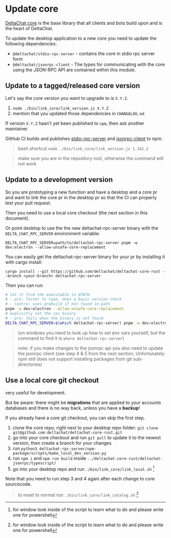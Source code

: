 # Update core

[DeltaChat core](https://github.com/deltachat/deltachat-core-rust) is the base library that all clients and bots build upon and is the heart of DeltaChat.

To update the desktop application to a new core you need to update the following dependencies:

- `@deltachat/stdio-rpc-server` - contains the core in stdio rpc server form
- `@deltachat/jsonrpc-client` - The types for communicating with the core using the JSON-RPC API are contained within this module.

## Update to a tagged/released core version

Let's say the core version you want to upgrade to is `X.Y.Z`.

1. `node ./bin/link_core/link_version.js X.Y.Z`
2. mention that you updated those dependencies in `CHANGELOG.md`

If version `X.Y.Z` hasn't yet been published to `npm`, then ask another maintainer.

GitHub CI builds and publishes [stdio-rpc-server](https://github.com/deltachat/deltachat-core-rust/actions/workflows/deltachat-rpc-server.yml) and [jsonrpc-client](https://github.com/deltachat/deltachat-core-rust/actions/workflows/jsonrpc-client-npm-package.yml) to npm.

> bash shortcut `node ./bin/link_core/link_version.js 1.142.2`

> make sure you are in the repository root, otherwise the command will not work

## Update to a development version

So you are prototyping a new function and have a desktop and a core pr and want to link the core pr in the desktop pr so that the CI can properly test your pull request.

Then you need to use a local core checkout (the next section in this document).

Or point desktop to use the the new deltachat-rpc-server binary with the `DELTA_CHAT_RPC_SERVER` environment variable:

```
DELTA_CHAT_RPC_SERVER=path/to/deltachat-rpc-server pnpm -w dev:electron --allow-unsafe-core-replacement
```

You can easily get the deltachat-rpc-server binary for your pr by installing it with cargo install:

```
cargo install --git https://github.com/deltachat/deltachat-core-rust --branch <your-branch> deltachat-rpc-server
```

Then you can run:

```sh
# let it find the executable in $PATH
# - pro: faster to type, does a basic version check
# - contra: uses prebuild if not found in path
pnpm -w dev:electron --allow-unsafe-core-replacement
# explicitly set the rpc binary
# - pro: fails when the binary is not found
DELTA_CHAT_RPC_SERVER=$(which deltachat-rpc-server) pnpm -w dev:electron --allow-unsafe-core-replacement
```

> (on windows you need to look up how to set env vars yourself, but the command to find it is `where deltachat-rpc-server`)

> note: if you make changes to the jsonrpc api you also need to update the jsonrpc client (see step 4 & 5 from the next section, Unfortunately npm still does not support installing packages from git sub-directories)

## Use a local core git checkout

very useful for development.

But be aware: there might be **migrations** that are applied to your accounts databases and there is no way back, unless you have a **backup**!

If you already have a core git checkout, you can skip the first step.

1. clone the core repo, right next to your desktop repo folder: `git clone git@github.com:deltachat/deltachat-core-rust.git`
2. go into your core checkout and run `git pull` to update it to the newest version, then create a branch for your changes
3. run `python3 deltachat-rpc-server/npm-package/scripts/make_local_dev_version.py`
4. run `npm i` and `npm run build` inside `../deltachat-core-rust/deltachat-jsonrpc/typescript/`
5. go into your desktop repo and run `./bin/link_core/link_local.sh` [^1]

Note that you need to run step 3 and 4 again after each change to core sourcecode.

> to reset to normal run `./bin/link_core/link_catalog.sh` [^1]

[^1]: for window look inside of the script to learn what to do and please write one for powershell
